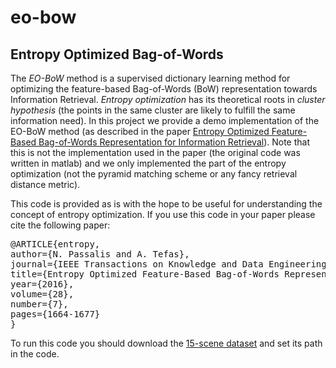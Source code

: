 # eo-bow
## Entropy Optimized Bag-of-Words 

The *EO-BoW* method is a supervised dictionary learning method for optimizing the feature-based Bag-of-Words (BoW) representation towards Information Retrieval. *Entropy optimization* has its theoretical roots in *cluster hypothesis* (the points in the same cluster are likely to fulfill the same information need). In this project we provide a demo implementation of the EO-BoW method (as described in the paper [Entropy Optimized Feature-Based Bag-of-Words Representation for Information Retrieval](http://ieeexplore.ieee.org/document/7439840/)). Note that this is not the implementation used in the paper (the original code was written in matlab) and we only implemented the part of the entropy optimization (not the pyramid matching scheme or any fancy retrieval distance metric). 

This code is provided as is with the hope to be useful for understanding the concept of entropy optimization. If you use this code in your paper please cite the following paper:

<pre>
@ARTICLE{entropy, 
author={N. Passalis and A. Tefas}, 
journal={IEEE Transactions on Knowledge and Data Engineering}, 
title={Entropy Optimized Feature-Based Bag-of-Words Representation for Information Retrieval}, 
year={2016}, 
volume={28}, 
number={7}, 
pages={1664-1677}
}
</pre>


To run this code you should download the [15-scene dataset](http://www-cvr.ai.uiuc.edu/ponce_grp/data) and set its path in the code.
